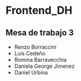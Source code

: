 # Frontend_DH
## Mesa de trabajo 3
- Renzo Borraccini
- Luis Cedeño
- Romina Barravecchia
- Daniela George Jimenez
- Daniel Urbina
